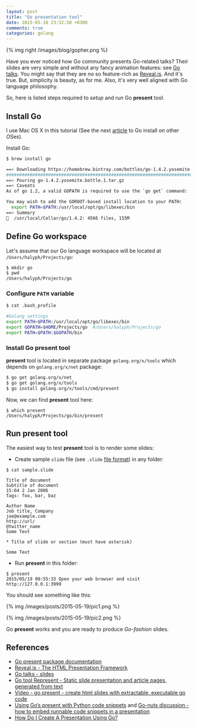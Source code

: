 ```yaml
---
layout: post
title: "Go presentation tool"
date: 2015-05-18 23:52:50 +0300
comments: true
categories: golang
---
```

{% img right /images/blog/gopher.png %}

Have you ever noticed how Go community presents Go-related talks? Their slides are very simple and without any fancy animation features: see [Go talks](http://talks.golang.org). You might say that they are no so feature-rich as [Reveal.js](https://github.com/hakimel/reveal.js/). And it's true. But, simplicity is beauty, as for me. Also, it's very well aligned with Go language philosophy.

So, here is listed steps required to *setup* and *run* Go **present** tool.

## Install Go
I use Mac OS X in this tutorial (See the next [article](https://golang.org/doc/install) to Go install on other *OS*es).

Install Go:

``` bash
$ brew install go

==> Downloading https://homebrew.bintray.com/bottles/go-1.4.2.yosemite.bottle.1.
######################################################################## 100.0%
==> Pouring go-1.4.2.yosemite.bottle.1.tar.gz
==> Caveats
As of go 1.2, a valid GOPATH is required to use the `go get` command:   https://golang.org/doc/code.html#GOPATH  

You may wish to add the GOROOT-based install location to your PATH:
  export PATH=$PATH:/usr/local/opt/go/libexec/bin
==> Summary
🍺  /usr/local/Cellar/go/1.4.2: 4566 files, 155M
```

## Define Go workspace

Let's assume that our Go language workspace will be located at `/Users/halyph/Projects/go`:

``` bash 
$ mkdir go
$ pwd
/Users/halyph/Projects/go
```

### Configure `PATH` variable
``` bash
$ cat .bash_profile

#Golang settings
export PATH=$PATH:/usr/local/opt/go/libexec/bin
export GOPATH=$HOME/Projects/go  #/Users/halyph/Projects/go
export PATH=$PATH:$GOPATH/bin
```

### Install Go present tool
**present** tool is located in separate package `golang.org/x/tools` which depends on `golang.org/x/net` package:
``` bash
$ go get golang.org/x/net
$ go get golang.org/x/tools
$ go install golang.org/x/tools/cmd/present
```

Now, we can find **present** tool here:
```
$ which present
/Users/halyph/Projects/go/bin/present
```

## Run present tool
The easiest way to test **present** tool is to render some slides:

- Create sample `slide` file (see `.slide` [file format](http://godoc.org/golang.org/x/tools/present)) in any folder:
```
$ cat sample.slide

Title of document
Subtitle of document
15:04 2 Jan 2006
Tags: foo, bar, baz

Author Name
Job title, Company
joe@example.com
http://url/
@twitter_name
Some Text

* Title of slide or section (must have asterisk)

Some Text

```

- Run **present** in this folder:
```
$ present
2015/05/19 00:55:33 Open your web browser and visit http://127.0.0.1:3999
```

You should see something like this:

{% img /images/posts/2015-05-19/pic1.png %}

{% img /images/posts/2015-05-19/pic2.png %}

Go **present** works and you are ready to produce *Go-fashion* slides.

## References
- [Go present package documentation](http://godoc.org/golang.org/x/tools/present)
- [Reveal.js - The HTML Presentation Framework](https://github.com/hakimel/reveal.js/)
- [Go talks - slides](http://talks.golang.org)
- [Go tool Represent - Static slide presentation and article pages, generated from text](https://github.com/cmars/represent)
- [Video - go present - create html slides with extractable, executable go code](https://www.youtube.com/watch?v=83JBmS8WpHM)
- [Using Go’s present with Python code snippets](https://pythonadventures.wordpress.com/2014/02/14/using-gos-present-with-python-code-snippets/) and [Go-nuts discussion - how to embed runnable code snippets in a presentation](https://groups.google.com/forum/#!topic/golang-nuts/BdgXMRqjGqk)
- [How Do I Create A Presentation Using Go?](http://blog.joshsoftware.com/2014/03/10/how-do-i-create-a-presentation-using-go/)